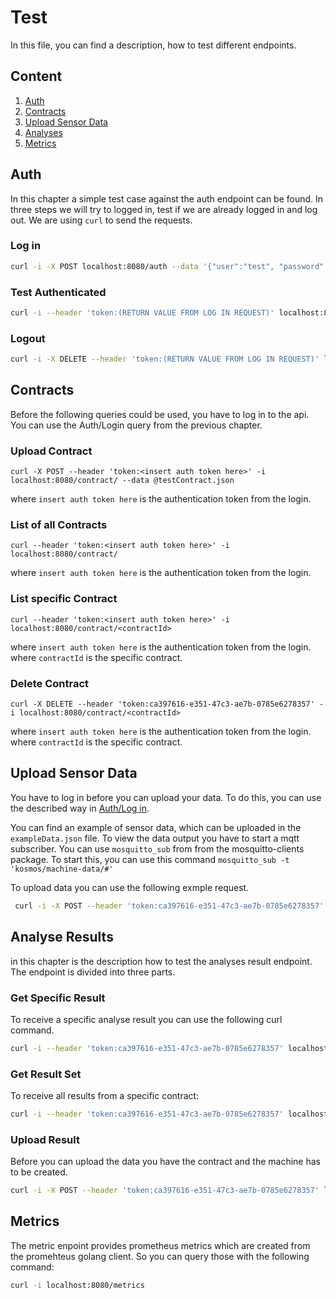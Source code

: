 # Test

In this file, you can find a description, how to test different endpoints.

## Content

1. [Auth](#auth)
1. [Contracts](#contracts)
1. [Upload Sensor Data](#upload-sensor-data)
1. [Analyses](#analyse-results)
1. [Metrics](#metrics)

## Auth
In this chapter a simple test case against the auth endpoint can be found. In three steps we will try to logged in, test if we are already logged in and log out.
We are using `curl` to send the requests.

### Log in
```bash
curl -i -X POST localhost:8080/auth --data '{"user":"test", "password":"abc"}'
```

### Test Authenticated
```bash
curl -i --header 'token:(RETURN VALUE FROM LOG IN REQUEST)' localhost:8080/auth
```

### Logout
```bash
curl -i -X DELETE --header 'token:(RETURN VALUE FROM LOG IN REQUEST)' localhost:8080/auth
```

## Contracts

Before the following queries could be used, you have to log in to the api.
You can use the Auth/Login query from the previous chapter.

### Upload Contract
```
curl -X POST --header 'token:<insert auth token here>' -i localhost:8080/contract/ --data @testContract.json
```
where `insert auth token here` is the authentication token from the login.

### List of all Contracts
```
curl --header 'token:<insert auth token here>' -i localhost:8080/contract/
```
where `insert auth token here` is the authentication token from the login.

### List specific Contract
```
curl --header 'token:<insert auth token here>' -i localhost:8080/contract/<contractId>
```
where `insert auth token here` is the authentication token from the login.
where `contractId` is the specific contract.

### Delete Contract
```
curl -X DELETE --header 'token:ca397616-e351-47c3-ae7b-0785e6278357' -i localhost:8080/contract/<contractId>
```

where `insert auth token here` is the authentication token from the login.
where `contractId` is the specific contract.

## Upload Sensor Data
You have to log in before you can upload your data. To do this, you can use the described way in [Auth/Log in](#auth_log_in).

You can find an example of sensor data, which can be uploaded in the `exampleData.json` file.
To view the data output you have to start a mqtt subscriber. You can use `mosquitto_sub` from
from the mosquitto-clients package. To start this, you can use this command `mosquitto_sub -t 'kosmos/machine-data/#'`

To upload data you can use the following exmple request.
```bash
 curl -i -X POST --header 'token:ca397616-e351-47c3-ae7b-0785e6278357' localhost:8080/machine-data/ --data @exampleData.json
```
## Analyse Results
in this chapter is the description how to test the analyses result endpoint. The 
endpoint is divided into three parts.

### Get Specific Result
To receive a specific analyse result you can use the following curl command. 
```bash
curl -i --header 'token:ca397616-e351-47c3-ae7b-0785e6278357' localhost:8080/analyses/77/8
```

### Get Result Set
To receive all results from a specific contract:
```bash
curl -i --header 'token:ca397616-e351-47c3-ae7b-0785e6278357' localhost:8080/analyses/77
```


### Upload Result
Before you can upload the data you have the contract and the machine has to be created.
```bash
curl -i -X POST --header 'token:ca397616-e351-47c3-ae7b-0785e6278357' localhost:8080/analyses/77/mach1/sens1 --data @exampleAnalyseResult.json
```

## Metrics
The metric enpoint provides prometheus metrics which are created from the promehteus golang client. So you can query those with the following
command:
```bash
curl -i localhost:8080/metrics
```

